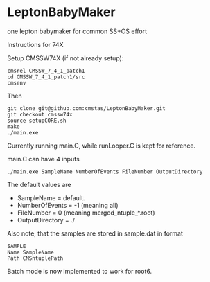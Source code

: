 # LeptonBabyMaker
one lepton babymaker for common SS+OS effort

Instructions for 74X

Setup CMSSW74X (if not already setup):
```
cmsrel CMSSW_7_4_1_patch1
cd CMSSW_7_4_1_patch1/src
cmsenv
```

Then 

```
git clone git@github.com:cmstas/LeptonBabyMaker.git
git checkout cmssw74x
source setupCORE.sh
make
./main.exe
```

Currently running main.C, while runLooper.C is kept for reference.

main.C can have 4 inputs
```
./main.exe SampleName NumberOfEvents FileNumber OutputDirectory
```
The default values are
   * SampleName = default.
   * NumberOfEvents = -1 (meaning all)
   * FileNumber = 0 (meaning merged_ntuple_*.root)
   * OutputDirectory = ./

Also note, that the samples are stored in sample.dat in format
```
SAMPLE
Name SampleName
Path CMSntuplePath
```

Batch mode is now implemented to work for root6.

